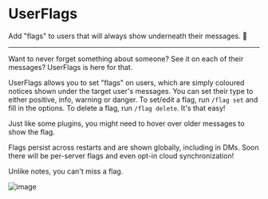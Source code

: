 # UserFlags

Add "flags" to users that will always show underneath their messages. 🚀

---

Want to never forget something about someone? See it on each of their messages? UserFlags is here for that.

UserFlags allows you to set "flags" on users, which are simply coloured notices shown under the target user's messages. You can set their type to either positive, info, warning or danger.
To set/edit a flag, run `/flag set` and fill in the options. To delete a flag, run `/flag delete`. It's that easy!

Just like some plugins, you might need to hover over older messages to show the flag.

Flags persist across restarts and are shown globally, including in DMs. Soon there will be per-server flags and even opt-in cloud synchronization!

Unlike notes, you can't miss a flag.

![image](https://github.com/user-attachments/assets/ff88e7b3-9e1c-4c25-a976-50d236fde2ad)
